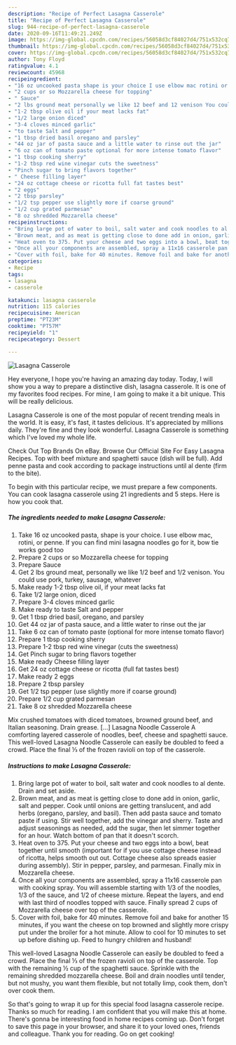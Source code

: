 ```yaml
---
description: "Recipe of Perfect Lasagna Casserole"
title: "Recipe of Perfect Lasagna Casserole"
slug: 944-recipe-of-perfect-lasagna-casserole
date: 2020-09-16T11:49:21.249Z
image: https://img-global.cpcdn.com/recipes/56058d3cf84027d4/751x532cq70/lasagna-casserole-recipe-main-photo.jpg
thumbnail: https://img-global.cpcdn.com/recipes/56058d3cf84027d4/751x532cq70/lasagna-casserole-recipe-main-photo.jpg
cover: https://img-global.cpcdn.com/recipes/56058d3cf84027d4/751x532cq70/lasagna-casserole-recipe-main-photo.jpg
author: Tony Floyd
ratingvalue: 4.1
reviewcount: 45968
recipeingredient:
- "16 oz uncooked pasta shape is your choice I use elbow mac rotini or penne If you can find mini lasagna noodles go for it bow tie works good too"
- "2 cups or so Mozzarella cheese for topping"
- " Sauce"
- "2 lbs ground meat personally we like 12 beef and 12 venison You could use pork turkey sausage whatever"
- "1-2 tbsp olive oil if your meat lacks fat"
- "1/2 large onion diced"
- "3-4 cloves minced garlic"
- "to taste Salt and pepper"
- "1 tbsp dried basil oregano and parsley"
- "44 oz jar of pasta sauce and a little water to rinse out the jar"
- "6 oz can of tomato paste optional for more intense tomato flavor"
- "1 tbsp cooking sherry"
- "1-2 tbsp red wine vinegar cuts the sweetness"
- "Pinch sugar to bring flavors together"
- " Cheese filling layer"
- "24 oz cottage cheese or ricotta full fat tastes best"
- "2 eggs"
- "2 tbsp parsley"
- "1/2 tsp pepper use slightly more if coarse ground"
- "1/2 cup grated parmesan"
- "8 oz shredded Mozzarella cheese"
recipeinstructions:
- "Bring large pot of water to boil, salt water and cook noodles to al dente. Drain and set aside."
- "Brown meat, and as meat is getting close to done add in onion, garlic, salt and pepper. Cook until onions are getting translucent, and add herbs (oregano, parsley, and basil). Then add pasta sauce and tomato paste if using. Stir well together, add the vinegar and sherry. Taste and adjust seasonings as needed, add the sugar, then let simmer together for an hour. Watch bottom of pan that it doesn&#39;t scorch."
- "Heat oven to 375. Put your cheese and two eggs into a bowl, beat together until smooth (important for if you use cottage cheese instead of ricotta, helps smooth out out. Cottage cheese also spreads easier during assembly). Stir in pepper, parsley, and parmesan. Finally mix in Mozzarella cheese."
- "Once all your components are assembled, spray a 11x16 casserole pan with cooking spray. You will assemble starting with 1/3 of the noodles, 1/3 of the sauce, and 1/2 of cheese mixture. Repeat the layers, and end with last third of noodles topped with sauce. Finally spread 2 cups of Mozzarella cheese over top of the casserole."
- "Cover with foil, bake for 40 minutes. Remove foil and bake for another 15 minutes, if you want the cheese on top browned and slightly more crispy put under the broiler for a hot minute. Allow to cool for 10 minutes to set up before dishing up. Feed to hungry children and husband!"
categories:
- Recipe
tags:
- lasagna
- casserole

katakunci: lasagna casserole 
nutrition: 115 calories
recipecuisine: American
preptime: "PT23M"
cooktime: "PT57M"
recipeyield: "1"
recipecategory: Dessert

---
```



![Lasagna Casserole](https://img-global.cpcdn.com/recipes/56058d3cf84027d4/751x532cq70/lasagna-casserole-recipe-main-photo.jpg)

Hey everyone, I hope you're having an amazing day today. Today, I will show you a way to prepare a distinctive dish, lasagna casserole. It is one of my favorites food recipes. For mine, I am going to make it a bit unique. This will be really delicious.

Lasagna Casserole is one of the most popular of recent trending meals in the world. It is easy, it's fast, it tastes delicious. It's appreciated by millions daily. They're fine and they look wonderful. Lasagna Casserole is something which I've loved my whole life.

Check Out Top Brands On eBay. Browse Our Official Site For Easy Lasagna Recipes. Top with beef mixture and spaghetti sauce (dish will be full). Add penne pasta and cook according to package instructions until al dente (firm to the bite).


To begin with this particular recipe, we must prepare a few components. You can cook lasagna casserole using 21 ingredients and 5 steps. Here is how you cook that.

<!--inarticleads1-->

##### The ingredients needed to make Lasagna Casserole:

1. Take 16 oz uncooked pasta, shape is your choice. I use elbow mac, rotini, or penne. If you can find mini lasagna noodles go for it, bow tie works good too
1. Prepare 2 cups or so Mozzarella cheese for topping
1. Prepare  Sauce
1. Get 2 lbs ground meat, personally we like 1/2 beef and 1/2 venison. You could use pork, turkey, sausage, whatever
1. Make ready 1-2 tbsp olive oil, if your meat lacks fat
1. Take 1/2 large onion, diced
1. Prepare 3-4 cloves minced garlic
1. Make ready to taste Salt and pepper
1. Get 1 tbsp dried basil, oregano, and parsley
1. Get 44 oz jar of pasta sauce, and a little water to rinse out the jar
1. Take 6 oz can of tomato paste (optional for more intense tomato flavor)
1. Prepare 1 tbsp cooking sherry
1. Prepare 1-2 tbsp red wine vinegar (cuts the sweetness)
1. Get Pinch sugar to bring flavors together
1. Make ready  Cheese filling layer
1. Get 24 oz cottage cheese or ricotta (full fat tastes best)
1. Make ready 2 eggs
1. Prepare 2 tbsp parsley
1. Get 1/2 tsp pepper (use slightly more if coarse ground)
1. Prepare 1/2 cup grated parmesan
1. Take 8 oz shredded Mozzarella cheese


Mix crushed tomatoes with diced tomatoes, browned ground beef, and Italian seasoning. Drain grease. […] Lasagna Noodle Casserole A comforting layered casserole of noodles, beef, cheese and spaghetti sauce. This well-loved Lasagna Noodle Casserole can easily be doubled to feed a crowd. Place the final ⅓ of the frozen ravioli on top of the casserole. 

<!--inarticleads2-->

##### Instructions to make Lasagna Casserole:

1. Bring large pot of water to boil, salt water and cook noodles to al dente. Drain and set aside.
1. Brown meat, and as meat is getting close to done add in onion, garlic, salt and pepper. Cook until onions are getting translucent, and add herbs (oregano, parsley, and basil). Then add pasta sauce and tomato paste if using. Stir well together, add the vinegar and sherry. Taste and adjust seasonings as needed, add the sugar, then let simmer together for an hour. Watch bottom of pan that it doesn&#39;t scorch.
1. Heat oven to 375. Put your cheese and two eggs into a bowl, beat together until smooth (important for if you use cottage cheese instead of ricotta, helps smooth out out. Cottage cheese also spreads easier during assembly). Stir in pepper, parsley, and parmesan. Finally mix in Mozzarella cheese.
1. Once all your components are assembled, spray a 11x16 casserole pan with cooking spray. You will assemble starting with 1/3 of the noodles, 1/3 of the sauce, and 1/2 of cheese mixture. Repeat the layers, and end with last third of noodles topped with sauce. Finally spread 2 cups of Mozzarella cheese over top of the casserole.
1. Cover with foil, bake for 40 minutes. Remove foil and bake for another 15 minutes, if you want the cheese on top browned and slightly more crispy put under the broiler for a hot minute. Allow to cool for 10 minutes to set up before dishing up. Feed to hungry children and husband!


This well-loved Lasagna Noodle Casserole can easily be doubled to feed a crowd. Place the final ⅓ of the frozen ravioli on top of the casserole. Top with the remaining ½ cup of the spaghetti sauce. Sprinkle with the remaining shredded mozzarella cheese. Boil and drain noodles until tender, but not mushy, you want them flexible, but not totally limp, cook them, don&#39;t over cook them. 

So that's going to wrap it up for this special food lasagna casserole recipe. Thanks so much for reading. I am confident that you will make this at home. There's gonna be interesting food in home recipes coming up. Don't forget to save this page in your browser, and share it to your loved ones, friends and colleague. Thank you for reading. Go on get cooking!
